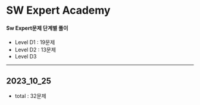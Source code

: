 # SW Expert Academy
#### Sw Expert문제 단계별 풀이

- Level D1 : 19문제
- Level D2 : 13문제
- Level D3

- - -
## 2023_10_25
- total : 32문제
